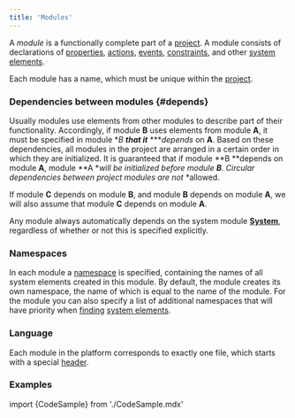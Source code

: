 ```yaml
---
title: 'Modules'
---
```


A *module* is a functionally complete part of a [project](Projects.md). A module consists of declarations of [p](Element_identification.md)[roperties](Properties.md), [actions](Actions.md), [events](Events.md), [constraints](Constraints.md), and other [system elements](Naming.md).

Each module has a name, which must be unique within the [project](Projects.md).

### Dependencies between modules {#depends}

Usually modules use elements from other modules to describe part of their functionality. Accordingly, if module **B** uses elements from module **A**, it must be specified in module **B **that it*** ****depends* on **A**. Based on these dependencies, all modules in the project are arranged in a certain order in which they are initialized. It is guaranteed that if module **B **depends on module **A**, module **A **will be initialized before module **B**. Circular dependencies between project modules are not* *allowed.  

If module **C** depends on module **B**, and module **B** depends on module **A**, we will also assume that module **C** depends on module **A**.

Any module always automatically depends on the system module **[System](https://github.com/lsfusion/platform/blob/master/server/src/main/lsfusion/system/System.lsf)**, regardless of whether or not this is specified explicitly.

### Namespaces

In each module a [namespace](Naming.md#namespace) is specified, containing the names of all system elements created in this module. By default, the module creates its own namespace, the name of which is equal to the name of the module. For the module you can also specify a list of additional namespaces that will have priority when [finding](Search.md) [system elements](Element_identification.md).

### Language

Each module in the platform corresponds to exactly one file, which starts with a special [header](Module_header.md).

### Examples

import {CodeSample} from './CodeSample.mdx'

<CodeSample url="https://documentation.lsfusion.org/sample?file=ModuleSample"/>
